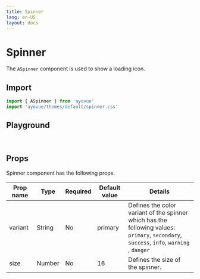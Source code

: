 ```yaml
---
title: Spinner
lang: en-US
layout: docs
---
```


<script setup lang="ts">
import { ASpinner} from '../../src/'
import { ASpinnerMeta } from '../../src/components/ASpinner/ASpinner.meta'
import PG from '../../src/playground/PG.vue'

</script>

# Spinner

The <code>ASpinner</code> component is used to show a loading icon.

## Import

```js
import { ASpinner } from 'ayovue'
import 'ayovue/themes/default/spinner.css'
```

## Playground

<br/>

<div>
  <PG :comp="ASpinner" :comp-meta="ASpinnerMeta"></PG>
</div>

## Props

Spinner component has the following props.

| Prop name | Type   | Required | Default value | Details                                                                                                                                                                                                         |
| --------- | ------ | -------- | ------------- | --------------------------------------------------------------------------------------------------------------------------------------------------------------------------------------------------------------- |
| variant   | String | No       | primary       | Defines the color variant of the spinner which has the following values: <br> <code>primary</code>, <code>secondary</code>, <code>success</code>, <code>info</code>, <code>warning</code> , <code>danger</code> |
| size      | Number | No       | 16            | Defines the size of the spinner.                                                                                                                                                                                |
